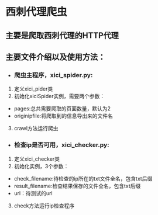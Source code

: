 # 西刺代理爬虫

## 主要是爬取西刺代理的HTTP代理

## 主要文件介绍以及使用方法：

- ### 爬虫主程序，xici_spider.py:
1. 定义xici_pider类
2. 初始化xiciSpider实例，需要两个参数：
- pages:总共需要爬取的页面数量，默认为2
- originipfile:将爬取到的信息导出来的文件名
3. crawl方法运行爬虫

- ### 检查ip是否可用，xici_checker.py:
1. 定义xici_checker类
2. 初始化实例，3个参数：
- check_filename:待检查的ip所在的txt文件全名，包含txt后缀
- result_filename:检查结果保存的文件全名，包含txt后缀
- url：待测试的url
3. check方法运行ip检查程序
